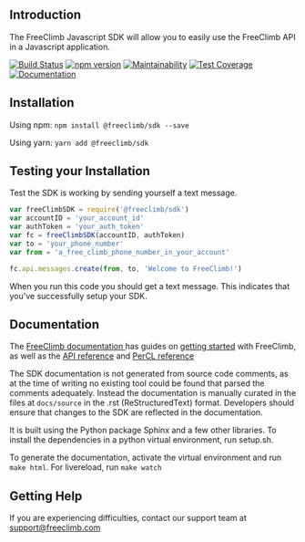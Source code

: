 ## Introduction
The FreeClimb Javascript SDK will allow you to easily use the FreeClimb API in a Javascript application.

[![Build Status](https://travis-ci.com/PersephonyAPI/javascript-sdk.svg?branch=master)](https://travis-ci.com/PersephonyAPI/javascript-sdk) 
[![npm version](https://badge.fury.io/js/%40persephony%2Fsdk.svg)](https://badge.fury.io/js/%40persephony%2Fsdk)
[![Maintainability](https://api.codeclimate.com/v1/badges/ce6d2d1f879c3139c1ed/maintainability)](https://codeclimate.com/github/PersephonyAPI/javascript-sdk/maintainability)
[![Test Coverage](https://api.codeclimate.com/v1/badges/ce6d2d1f879c3139c1ed/test_coverage)](https://codeclimate.com/github/PersephonyAPI/javascript-sdk/test_coverage)
[![Documentation](https://img.shields.io/badge/documentation-1.1.1-green?url=https://freeclimbapi.github.io/jsdocs/index.html&link=https://freeclimbapi.github.io/jsdocs/index.html)](https://freeclimbapi.github.io/jsdocs/index.html)

## Installation

Using npm: 
`npm install @freeclimb/sdk --save`

Using yarn:
`yarn add @freeclimb/sdk`

## Testing your Installation
Test the SDK is working by sending yourself a text message.

```javascript
var freeClimbSDK = require('@freeclimb/sdk')
var accountID = 'your_account_id'
var authToken = 'your_auth_token'
var fc = freeClimbSDK(accountID, authToken)
var to = 'your_phone_number'
var from = 'a_free_climb_phone_number_in_your_account'

fc.api.messages.create(from, to, 'Welcome to FreeClimb!')
```

When you run this code you should get a text message. This indicates that you've successfully setup your SDK.

## Documentation
The [FreeClimb documentation ](https://docs.freeclimb.com/docs) has guides on [getting started](https://docs.freeclimb.com/docs/getting-started-with-freeclimb
) with FreeClimb, as well as the [API reference](https://docs.freeclimb.com/reference/using-the-api) and [PerCL reference](https://docs.freeclimb.com/reference/percl-overview)

The SDK documentation is not generated from source code comments, as at the time of writing no existing tool could be found that parsed the comments adequately. Instead the documentation is manually curated in the files at `docs/source`  in the .rst (ReStructuredText) format. Developers should ensure that changes to the SDK are reflected in the documentation.

It is built using the Python package Sphinx and a few other libraries. To install the dependencies in a python virtual environment, run setup.sh.

To generate the documentation, activate the virtual environment and run `make html`. For livereload, run `make watch`


## Getting Help
If you are experiencing difficulties, contact our support team at [support@freeclimb.com](mailto:support@freeclimb.com)
